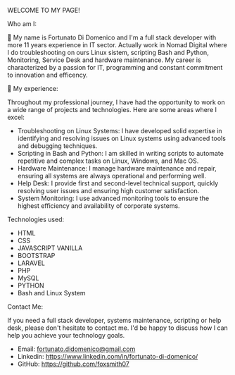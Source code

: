 WELCOME TO MY PAGE!

Who am I:

👋 My name is Fortunato Di Domenico and I'm a full stack developer with more 11 years experience in IT sector. Actually work in Nomad Digital where I do troubleshooting on ours Linux sistem, scripting Bash and Python, Monitoring, Service Desk and hardware maintenance. My career is characterized by a passion for  IT, programming and constant commitment to innovation and efficency.
  
👀 My experience:

Throughout my professional journey, I have had the opportunity to work on a wide range of projects and technologies. Here are some areas where I excel:

- Troubleshooting on Linux Systems: I have developed solid expertise in identifying and resolving issues on Linux systems using advanced tools and debugging techniques.
- Scripting in Bash and Python: I am skilled in writing scripts to automate repetitive and complex tasks on Linux, Windows, and Mac OS.
- Hardware Maintenance: I manage hardware maintenance and repair, ensuring all systems are always operational and performing well.
- Help Desk: I provide first and second-level technical support, quickly resolving user issues and ensuring high customer satisfaction.
- System Monitoring: I use advanced monitoring tools to ensure the highest efficiency and availability of corporate systems.

Technologies used:

- HTML                  
- CSS                   
- JAVASCRIPT VANILLA     
- BOOTSTRAP
- LARAVEL
- PHP
- MySQL
- PYTHON
- Bash and Linux System

Contact Me:

If you need a full stack developer, systems maintenance, scripting or help desk, please don't hesitate to contact me. I'd be happy to discuss how I can help you achieve your technology goals.

 - Email: fortunato.didomenico@gmail.com
 - Linkedin: https://www.linkedin.com/in/fortunato-di-domenico/
 - GitHub: https://github.com/foxsmith07

